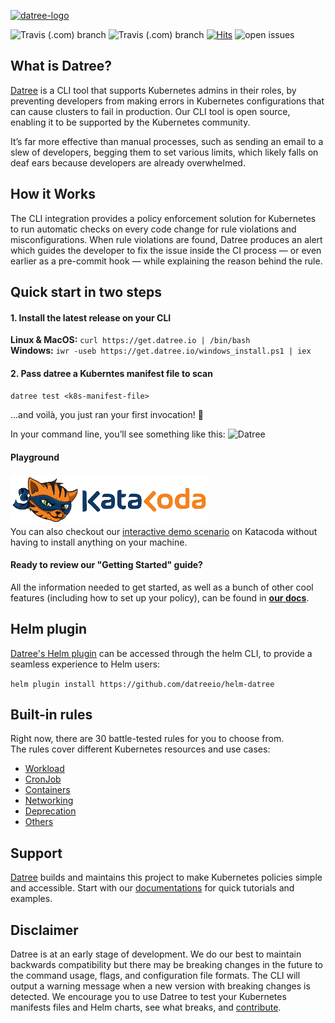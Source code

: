 [![datree-logo](https://raw.githubusercontent.com/datreeio/datree/main/images/datree_LOGO-180px.png)](#) 

![Travis (.com) branch](https://img.shields.io/travis/com/datreeio/datree/staging?label=build-staging)
![Travis (.com) branch](https://img.shields.io/travis/com/datreeio/datree/main?label=build-main)
[![Hits](https://hits.seeyoufarm.com/api/count/incr/badge.svg?url=https%3A%2F%2Fgithub.com%2Fdatreeio%2Fdatree&count_bg=%2379C83D&title_bg=%23555555&icon=github.svg&icon_color=%23E7E7E7&title=views+%28today+%2F+total%29&edge_flat=false)](https://hits.seeyoufarm.com)
![open issues](https://img.shields.io/github/issues-raw/datreeio/datree)

## What is Datree?
[Datree](https://datree.io/?utm_source=github&utm_medium=organic_oss) is a CLI tool that supports Kubernetes admins in their roles, by preventing developers from making errors in Kubernetes configurations that can cause clusters to fail in production. Our CLI tool is open source, enabling it to be supported by the Kubernetes community.  

It’s far more effective than manual processes, such as sending an email to a slew of developers, begging them to set various limits, which likely falls on deaf ears because developers are already overwhelmed.

## How it Works
The CLI integration provides a policy enforcement solution for Kubernetes to run automatic checks on every code change for rule violations and misconfigurations. When rule violations are found, Datree produces an alert which guides the developer to fix the issue inside the CI process — or even earlier as a pre-commit hook — while explaining the reason behind the rule.

## Quick start in two steps
#### 1. Install the latest release on your CLI  
**Linux & MacOS:** `curl https://get.datree.io | /bin/bash`  
**Windows:** `iwr -useb https://get.datree.io/windows_install.ps1 | iex`  

#### 2. Pass datree a Kuberntes manifest file to scan
`datree test <k8s-manifest-file>`  

...and voilà, you just ran your first invocation! 🥳    

In your command line, you’ll see something like this:
<img src="https://clipublic.s3.amazonaws.com/live.gif" alt="Datree" width="600" height="400">  

#### Playground
[![katacoda-logo](https://raw.githubusercontent.com/datreeio/datree/main/images/katacoda-logo.png)](#)  
You can also checkout our [interactive demo scenario](https://www.katacoda.com/datree/scenarios/datree-demo) on Katacoda without having to install anything on your machine.  

#### Ready to review our "Getting Started" guide?
All the information needed to get started, as well as a bunch of other cool features (including how to set up your policy), can be found in [**our docs**](https://hub.datree.io/getting-started/?utm_source=github&utm_medium=organic_oss).

## Helm plugin
[Datree's Helm plugin](https://hub.datree.io/helm-plugin/?utm_source=github&utm_medium=organic_oss) can be accessed through the helm CLI, to provide a seamless experience to Helm users:  

`helm plugin install https://github.com/datreeio/helm-datree`  

## Built-in rules
Right now, there are 30 battle-tested rules for you to choose from.    
The rules cover different Kubernetes resources and use cases:
* [Workload](https://hub.datree.io/workload/?utm_source=github&utm_medium=organic_oss)
* [CronJob](https://hub.datree.io/cronjob/?utm_source=github&utm_medium=organic_oss)
* [Containers](https://hub.datree.io/containers/?utm_source=github&utm_medium=organic_oss)
* [Networking](https://hub.datree.io/networking/?utm_source=github&utm_medium=organic_oss)
* [Deprecation](https://hub.datree.io/deprecation/?utm_source=github&utm_medium=organic_oss)
* [Others](https://hub.datree.io/other/?utm_source=github&utm_medium=organic_oss)

## Support

[Datree](https://datree.io/?utm_source=github&utm_medium=organic_oss) builds and maintains this project to make Kubernetes policies simple and accessible. Start with our [documentations](https://hub.datree.io/?utm_source=github&utm_medium=organic_oss) for quick tutorials and examples.

## Disclaimer

Datree is at an early stage of development. We do our best to maintain backwards compatibility but there may be breaking changes in
the future to the command usage, flags, and configuration file formats. The CLI will output a warning message when a new version with breaking changes is detected.
We encourage you to use Datree to test your Kubernetes manifests files and Helm charts, see what
breaks, and [contribute](./CONTRIBUTING.md).

